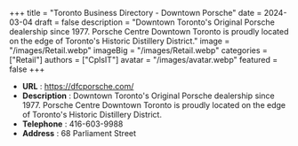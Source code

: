 +++
title = "Toronto Business Directory - Downtown Porsche"
date = 2024-03-04
draft = false
description = "Downtown Toronto's Original Porsche dealership since 1977. Porsche Centre Downtown Toronto is proudly located on the edge of Toronto's Historic Distillery District."
image = "/images/Retail.webp"
imageBig = "/images/Retail.webp"
categories = ["Retail"]
authors = ["CplsIT"]
avatar = "/images/avatar.webp"
featured = false
+++


* **URL** :  https://dfcporsche.com/
* **Description** : Downtown Toronto's Original Porsche dealership since 1977. Porsche Centre Downtown Toronto is proudly located on the edge of Toronto's Historic Distillery District.
* **Telephone** : 416-603-9988
* **Address** : 68 Parliament Street